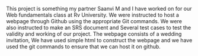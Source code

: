 This project is something my partner Saanvi M and I have worked on for our Web fundamentals class at Rv University. 
We were instructed to host a webpage through Github using the appropriate Git commands. 
We were also instructed to make an SRS document and Several test cases to test the validity and working of our project. 
The webpage consists of a wedding invitation, We have used simple html to construct the webpage and we have used the git commands to ensure that we can host it on github. 
